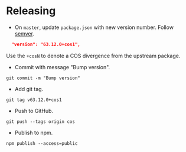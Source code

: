 # Releasing

* On `master`, update `package.json` with new version number. Follow [semver](http://semver.org/).

```json
  "version": "63.12.0+cos1",
```

Use the `+cosN` to denote a COS divergence from the upstream package.

* Commit with message "Bump version".

```
git commit -m "Bump version"
```

* Add git tag.

```
git tag v63.12.0+cos1
```


* Push to GitHub.

```
git push --tags origin cos
```

* Publish to npm.

```
npm publish --access=public
```
